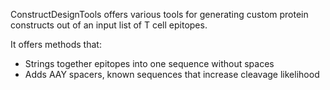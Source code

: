 ConstructDesignTools offers various tools for generating custom protein constructs out of an input list of T cell epitopes.

It offers methods that:
- Strings together epitopes into one sequence without spaces
- Adds AAY spacers, known sequences that increase cleavage likelihood
